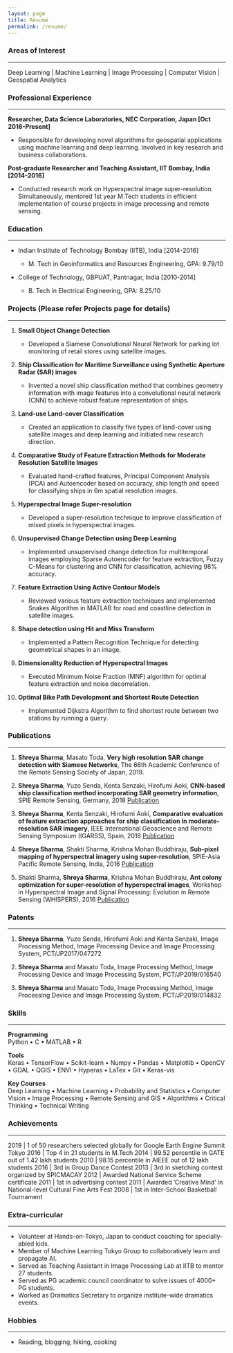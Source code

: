 ```yaml
---
layout: page
title: Résumé
permalink: /resume/
---
```

### Areas of Interest
-----------------
Deep Learning | Machine Learning | Image Processing | Computer Vision | Geospatial Analytics
### Professional Experience
----------------
**Researcher, Data Science Laboratories, NEC Corporation, Japan [Oct 2016-Present]**

* Responsible for developing novel algorithms for geospatial applications using machine learning and deep learning. Involved in key research and business collaborations.

**Post-graduate Researcher and Teaching Assistant, IIT Bombay, India [2014-2016]**

* Conducted research work on Hyperspectral image super-resolution. Simultaneously, mentored 1st year M.Tech students in efficient implementation of course projects in image processing and remote sensing.


### Education
---------------
* Indian Institute of Technology Bombay (IITB), India [2014-2016]
	* M. Tech in Geoinformatics and Resources Engineering, GPA: 9.79/10

* College of Technology, GBPUAT, Pantnagar, India [2010-2014]
	* B. Tech in Electrical Engineering, GPA: 8.25/10


### Projects (Please refer Projects page for details)
--------------

1. **Small Object Change Detection**
	* Developed a Siamese Convolutional Neural Network for parking lot monitoring of retail stores using satellite images.

2. **Ship Classification for Maritime Surveillance using Synthetic Aperture Radar (SAR) images**
	* Invented a novel ship classification method that combines geometry information with image features into a convolutional neural network (CNN) to achieve robust feature representation of ships.
	
3. **Land-use Land-cover Classification**
	* Created an application to classify five types of land-cover using satellite images and deep learning and initiated new research direction.

4. **Comparative Study of Feature Extraction Methods for Moderate Resolution Satellite Images**
	* Evaluated hand-crafted features, Principal Component Analysis (PCA) and Autoencoder based on accuracy, ship length and speed for classifying ships in 6m spatial resolution images.
	
5. **Hyperspectral Image Super-resolution**
	* Developed a super-resolution technique to improve classification of mixed pixels in hyperspectral images. 

6. **Unsupervised Change Detection using Deep Learning**
	* Implemented unsupervised change detection for multitemporal images employing Sparse Autoencoder for feature extraction, Fuzzy C-Means for clustering and CNN for classification, achieving 98% accuracy.

7. **Feature Extraction Using Active Contour Models** 
	* Reviewed various feature extraction techniques and implemented Snakes Algorithm in MATLAB for road and coastline detection in satellite images.

8. **Shape detection using Hit and Miss Transform** 	
	* Implemented a Pattern Recognition Technique for detecting geometrical shapes in an image.
	
9. **Dimensionality Reduction of Hyperspectral Images**
	* Executed Minimum Noise Fraction (MNF) algorithm for optimal feature extraction and noise decorrelation.

10. **Optimal Bike Path Development and Shortest Route Detection** 
	* Implemented Dijkstra Algorithm to find shortest route between two stations by running a query.

### Publications
----------------

1. **Shreya Sharma**, Masato Toda, **Very high resolution SAR change detection with Siamese Networks**, The 66th Academic Conference of the Remote Sensing Society of Japan, 2019.

2. **Shreya Sharma**, Yuzo Senda, Kenta Senzaki, Hirofumi Aoki, **CNN-based ship classification method incorporating SAR geometry information**,  SPIE Remote Sensing, Germany, 2018 [Publication](https://www.spiedigitallibrary.org/conference-proceedings-of-spie/10789/107890C/CNN-based-ship-classification-method-incorporating-SAR-geometry-information/10.1117/12.2325282.short?SSO=1)

3. **Shreya Sharma**, Kenta Senzaki, Hirofumi Aoki, **Comparative evaluation of feature extraction approaches for ship classification in moderate-resolution SAR imagery**, IEEE International Geoscience and Remote Sensing Symposium (IGARSS), Spain, 2018 [Publication](https://ieeexplore.ieee.org/abstract/document/8518966)

4. **Shreya Sharma**, Shakti Sharma, Krishna Mohan Buddhiraju, **Sub-pixel mapping of hyperspectral imagery using super-resolution**, SPIE-Asia Pacific Remote Sensing, India, 2016 [Publication](https://www.spiedigitallibrary.org/conference-proceedings-of-spie/9880/1/Sub-pixel-mapping-of-hyperspectral-imagery-using-super-resolution/10.1117/12.2223598.short?SSO=1)

5. Shakti Sharma, **Shreya Sharma**, Krishna Mohan Buddhiraju, **Ant colony optimization for super-resolution of hyperspectral images**, Workshop in Hyperspectral Image and Signal Processing: Evolution in Remote Sensing (WHISPERS), 2016 [Publication](https://ieeexplore.ieee.org/abstract/document/8071672)


### Patents
-----
1. **Shreya Sharma**, Yuzo Senda, Hirofumi Aoki and Kenta Senzaki, Image Processing Method, Image Processing Device and Image Processing System, PCT/JP2017/047272

2. **Shreya Sharma** and Masato Toda, Image Processing Method, Image Processing Device and Image Processing System, PCT/JP2019/016540

3. **Shreya Sharma** and Masato Toda, Image Processing Method, Image Processing Device and Image Processing System, PCT/JP2019/014832

### Skills
--------
**Programming**  
Python • C • MATLAB • R 

**Tools**  
Keras • TensorFlow • Scikit-learn • Numpy • Pandas • Matplotlib • OpenCV • GDAL • QGIS • ENVI • Hyperas • LaTex • Git • Keras-vis

**Key Courses**  
Deep Learning • Machine Learning • Probability and Statistics • Computer Vision •
Image Processing • Remote Sensing and GIS • Algorithms
• Critical Thinking • Technical Writing

### Achievements
-------

 2019 | 1 of 50 researchers selected globally for Google Earth Engine Summit Tokyo
 2016 | Top 4 in 21 students in M.Tech 
 2014 | 99.52 percentile in GATE out of 1.42 lakh students
 2010 | 98.15 percentile in AIEEE out of 12 lakh students
 2016 | 3rd in Group Dance Contest
 2013 | 3rd in sketching contest organized by SPICMACAY
 2012 | Awarded National Service Scheme certificate
 2011 | 1st in advertising contest 
 2011 | Awarded ’Creative Mind’ in National-level Cultural Fine Arts Fest 
 2008 | 1st in Inter-School Basketball Tournament
 
### Extra-curricular
--------
* Volunteer at Hands-on-Tokyo, Japan to conduct coaching for specially-abled kids. 
* Member of Machine Learning Tokyo Group to collaboratively learn and propagate AI. 
* Served as Teaching Assistant in Image Processing Lab at IITB to mentor 27 students. 
* Served as PG academic council coordinator to solve issues of 4000+ PG students.
* Worked as Dramatics Secretary to organize institute-wide dramatics events.

### Hobbies
--------
* Reading, blogging, hiking, cooking




